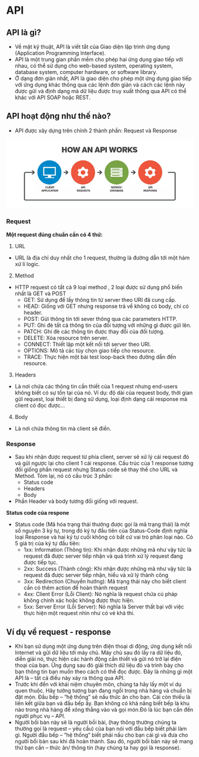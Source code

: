 # API

## API là gì?
- Về mặt kỹ thuật, API là viết tắt của Giao diện lập trình ứng dụng (Application Programming Interface).
- API là một trung gian phần mềm cho phép hai ứng dụng giao tiếp với nhau, có thể sử dụng cho web-based system, operating system, database system, computer hardware, or software library.
- Ở dạng đơn giản nhất, API là giao diện cho phép một ứng dụng giao tiếp với ứng dụng khác thông qua các lệnh đơn giản và cách các lệnh này được gửi và định dạng mà dữ liệu được truy xuất thông qua API có thể khác với API SOAP hoặc REST.

## API hoạt động như thế nào?
- API được xây dựng trên chính 2 thành phần: Request và Response

<p align="center">
  <img src="https://github.com/CHu292/SOC/blob/main/Web_programming_LMS/1_ntroduction_to_backend_development/image/API/How_an_API_work.png" alt="API hoạt động như thế nào" width="1000">
</p>

### Request
**Một request đúng chuẩn cần có 4 thứ:**

1. URL
- URL là địa chỉ duy nhất cho 1 request, thường là đường dẫn tới một hàm xử lí logic.
2. Method
- HTTP request có tất cả 9 loại method , 2 loại được sử dụng phổ biến nhất là GET và POST
  - GET: Sử dụng để lấy thông tin từ server theo URI đã cung cấp.
  - HEAD: Giống với GET nhưng response trả về không có body, chỉ có header.
  - POST: Gửi thông tin tới sever thông qua các parameters HTTP.
  - PUT: Ghi đè tất cả thông tin của đối tượng với những gì được gửi lên.
  - PATCH: Ghi đè các thông tin được thay đổi của đối tượng.
  - DELETE: Xóa resource trên server.
  - CONNECT: Thiết lập một kết nối tới server theo URI.
  - OPTIONS: Mô tả các tùy chọn giao tiếp cho resource.
  - TRACE: Thực hiện một bài test loop-back theo đường dẫn đến resource.
3. Headers
- Là nơi chứa các thông tin cần thiết của 1 request nhưng end-users không biết có sự tồn tại của nó. Ví dụ: độ dài của request body, thời gian gửi request, loại thiết bị đang sử dụng, loại định dạng cái response mà client có đọc được…
4. Body
- Là nơi chứa thông tin mà client sẽ điền.

### Response

- Sau khi nhận được request từ phía client, server sẽ xử lý cái request đó và gửi ngược lại cho client 1 cái response. Cấu trúc của 1 response tương đối giống phần request nhưng Status code sẽ thay thế cho URL và Method. Tóm lại, nó có cầu trúc 3 phần:
  - Status code
  - Headers
  - Body
- Phần Header và body tương đối giống với request.

**Status code của respone**

- Status code (Mã hóa trạng thái thường được gọi là mã trạng thái) là một số nguyên 3 ký tự, trong đó ký tự đầu tiên của Status-Code định nghĩa loại Response và hai ký tự cuối không có bất cứ vai trò phân loại nào. Có 5 giá trị của ký tự đầu tiên:
  - 1xx: Information (Thông tin): Khi nhận được những mã như vậy tức là request đã được server tiếp nhận và quá trình xử lý request đang được tiếp tục.
  - 2xx: Success (Thành công): Khi nhận được những mã như vậy tức là request đã được server tiếp nhận, hiểu và xử lý thành công
  - 3xx: Redirection (Chuyển hướng): Mã trạng thái này cho biết client cần có thêm action để hoàn thành request
  - 4xx: Client Error (Lỗi Client): Nó nghĩa là request chứa cú pháp không chính xác hoặc không được thực hiện.
  - 5xx: Server Error (Lỗi Server): Nó nghĩa là Server thất bại với việc thực hiện một request nhìn như có vẻ khả thi.
## Ví dụ về request - response 
- Khi bạn sử dụng một ứng dụng trên điện thoại di động, ứng dụng kết nối Internet và gửi dữ liệu tới máy chủ. Máy chủ sau đó lấy ra dữ liệu đó, diễn giải nó, thực hiện các hành động cần thiết và gửi nó trở lại điện thoại của bạn. Ứng dụng sau đó giải thích dữ liệu đó và trình bày cho bạn thông tin bạn muốn theo cách có thể đọc được. Đây là những gì một API là – tất cả điều này xảy ra thông qua API.
- Trước khi đến với khái niệm chuyên môn, chúng ta hãy lấy một ví dụ quen thuộc. Hãy tưởng tượng bạn đang ngồi trong nhà hàng và chuẩn bị đặt món. Đầu bếp – “hệ thống” sẽ nấu thức ăn cho bạn. Cái còn thiếu là liên kết giữa bạn và đầu bếp ấy. Bạn không có khả năng biết bếp là khu nào trong nhà hàng để xông thẳng vào và gọi món.Đó là lúc bạn cần đến người phục vụ – API.
- Người bồi bàn này sẽ là người bồi bài, (hay thông thường chúng ta thường gọi là request – yêu cầu) của bạn nói với đầu bếp biết phải làm gì. Người đầu bếp – “hệ thống” biết phải nấu cho bạn cái gì và đưa cho người bồi bàn sau khi đã hoàn thành. Sau đó, người bồi bàn này sẽ mang thứ bạn cần – thức ăn/ thông tin (hay chúng ta hay gọi là response).
